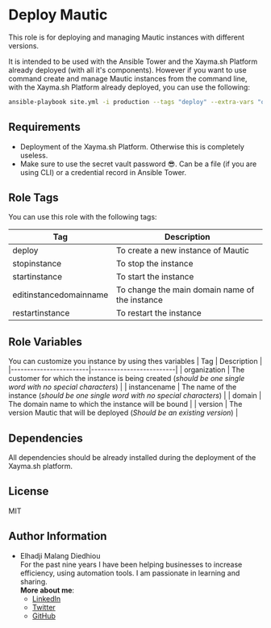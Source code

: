 Deploy Mautic
=========

This role is for deploying and managing Mautic instances with different versions.

It is intended to be used with the Ansible Tower and the Xayma.sh Platform already deployed (with all it's components).
However if you want to use command create and manage Mautic instances from the command line, with the Xayma.sh Platform already deployed, you can use the following:

```bash
ansible-playbook site.yml -i production --tags "deploy" --extra-vars "organization=xaymasolutions instancename=webmarketing domain=mautic.xaymasolutions.com" --vault-pass-file "vault_password" -K
```

Requirements
------------
- Deployment of the Xayma.sh Platform. Otherwise this is completely useless.
- Make sure to use the secret vault password 😎. Can be a file (if you are using CLI) or a credential record in Ansible Tower.


Role Tags
---------
You can use this role with the following tags: 

| Tag                    | Description              |
|------------------------|--------------------------|
| deploy                 | To create a new instance of Mautic      |
| stopinstance           | To stop the instance     |
| startinstance          | To start the instance    |
| editinstancedomainname | To change the main domain name of the instance   |
| restartinstance        | To restart the instance |


Role Variables
--------------

You can customize you instance by using thes variables
| Tag                    | Description              |
|------------------------|--------------------------|
| organization           | The customer for which the instance is being created (*should be one single word with no special characters*) |
| instancename           | The name of the instance (*should be one single word with no special characters*)  |
| domain                 | The domain name to which the instance will be bound |
| version                | The version Mautic that will be deployed (*Should be an existing version*) |


Dependencies
------------
All dependencies should be already installed during the deployment of the Xayma.sh platform.

License
-------

MIT

Author Information
------------------

- Elhadji Malang Diedhiou  
For the past nine years I have been helping businesses to increase efficiency, using automation tools. I am passionate in learning and sharing.  
**More about me**:
  * [LinkedIn]
  * [Twitter]
  * [GitHub]

[LinkedIn]: https://linkedin.com/in/supermalang
[GitHub]: https://github.com/supermalang
[Twitter]: https://twitter.com/supermalang_